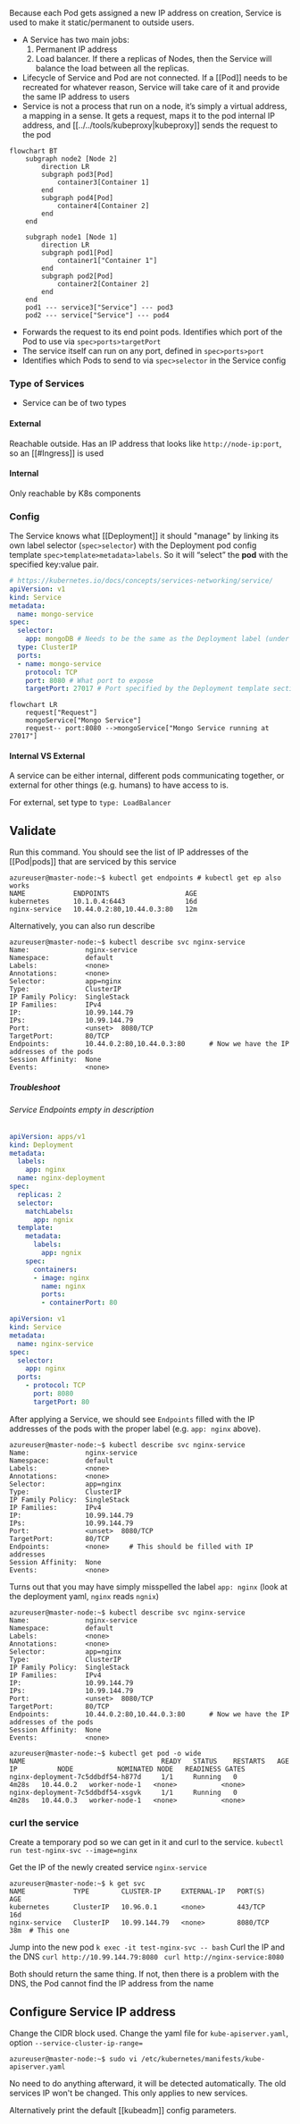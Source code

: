 Because each Pod gets assigned a new IP address on creation, Service is used to make it static/permanent to outside users. 
- A Service has two main jobs:
    1. Permanent IP address
    2. Load balancer. If there a replicas of Nodes, then the Service will balance the load between all the replicas.
- Lifecycle of Service and Pod are not connected. If a [[Pod]] needs to be recreated for whatever reason, Service will take care of it and provide the same IP address to users
- Service is not a process that run on a node, it’s simply a virtual address, a mapping in a sense. It gets a request, maps it to the pod internal IP address, and [[../../tools/kubeproxy|kubeproxy]] sends the request to the pod


```mermaid
flowchart BT
    subgraph node2 [Node 2]
        direction LR
        subgraph pod3[Pod]
            container3[Container 1]
        end
        subgraph pod4[Pod]
            container4[Container 2]
        end
    end
        
    subgraph node1 [Node 1]
        direction LR
        subgraph pod1[Pod]
            container1["Container 1"]
        end
        subgraph pod2[Pod]
            container2[Container 2]
        end
    end
    pod1 --- service3["Service"] --- pod3
    pod2 --- service["Service"] --- pod4
```

- Forwards the request to its end point pods. Identifies which port of the Pod to use via `spec>ports>targetPort`
- The service itself can run on any port, defined in `spec>ports>port`
- Identifies which Pods to send to via `spec>selector` in the Service config

### Type of Services
- Service can be of two types
#### External
Reachable outside. Has an IP address that looks like `http://node-ip:port`, so an [[#Ingress]] is used

#### Internal
Only reachable by K8s components

### Config

The Service knows what [[Deployment]] it should "manage" by linking its own label selector (`spec>selector`) with the Deployment pod config template `spec>template>metadata>labels`. So it will “select” the **pod** with the specified key:value pair. 


```yaml
# https://kubernetes.io/docs/concepts/services-networking/service/
apiVersion: v1
kind: Service
metadata:
  name: mongo-service
spec:
  selector:
    app: mongoDB # Needs to be the same as the Deployment label (under metadata)
  type: ClusterIP
  ports:
  - name: mongo-service
    protocol: TCP
    port: 8080 # What port to expose
    targetPort: 27017 # Port specified by the Deployment template section
```

```mermaid
flowchart LR
    request["Request"]
    mongoService["Mongo Service"]
    request-- port:8080 -->mongoService["Mongo Service running at 27017"]
```
#### Internal VS External
A service can be either internal, different pods communicating together, or external for other things (e.g. humans) to have access to is.

For external, set type to `type: LoadBalancer`

## Validate

Run this command. You should see the list of IP addresses of the [[Pod|pods]] that are serviced by this service

```
azureuser@master-node:~$ kubectl get endpoints # kubectl get ep also works
NAME            ENDPOINTS                   AGE
kubernetes      10.1.0.4:6443               16d
nginx-service   10.44.0.2:80,10.44.0.3:80   12m
```

Alternatively, you can also run describe

```
azureuser@master-node:~$ kubectl describe svc nginx-service
Name:              nginx-service
Namespace:         default
Labels:            <none>
Annotations:       <none>
Selector:          app=nginx
Type:              ClusterIP
IP Family Policy:  SingleStack
IP Families:       IPv4
IP:                10.99.144.79
IPs:               10.99.144.79
Port:              <unset>  8080/TCP
TargetPort:        80/TCP
Endpoints:         10.44.0.2:80,10.44.0.3:80      # Now we have the IP addresses of the pods
Session Affinity:  None
Events:            <none>
```


##### Troubleshoot

###### Service Endpoints empty in description

```yaml
apiVersion: apps/v1
kind: Deployment
metadata:
  labels:
    app: nginx
  name: nginx-deployment
spec:
  replicas: 2
  selector:
    matchLabels:
      app: ngnix
  template:
    metadata:
      labels:
        app: ngnix
    spec:
      containers:
      - image: nginx
        name: nginx
        ports:
        - containerPort: 80
```

```yaml
apiVersion: v1
kind: Service
metadata:
  name: nginx-service
spec:
  selector:
    app: nginx
  ports:
    - protocol: TCP
      port: 8080
      targetPort: 80
```

After applying a Service, we should see `Endpoints` filled with the IP addresses of the pods with the proper label (e.g. `app: nginx` above). 

```
azureuser@master-node:~$ kubectl describe svc nginx-service
Name:              nginx-service
Namespace:         default
Labels:            <none>
Annotations:       <none>
Selector:          app=nginx
Type:              ClusterIP
IP Family Policy:  SingleStack
IP Families:       IPv4
IP:                10.99.144.79
IPs:               10.99.144.79
Port:              <unset>  8080/TCP
TargetPort:        80/TCP
Endpoints:         <none>     # This should be filled with IP addresses
Session Affinity:  None
Events:            <none>
```

Turns out that you may have simply misspelled the label `app: nginx` (look at the deployment yaml, `nginx` reads `ngnix`)

```
azureuser@master-node:~$ kubectl describe svc nginx-service
Name:              nginx-service
Namespace:         default
Labels:            <none>
Annotations:       <none>
Selector:          app=nginx
Type:              ClusterIP
IP Family Policy:  SingleStack
IP Families:       IPv4
IP:                10.99.144.79
IPs:               10.99.144.79
Port:              <unset>  8080/TCP
TargetPort:        80/TCP
Endpoints:         10.44.0.2:80,10.44.0.3:80      # Now we have the IP addresses of the pods
Session Affinity:  None
Events:            <none>
```

```
azureuser@master-node:~$ kubectl get pod -o wide
NAME                                  READY   STATUS    RESTARTS   AGE     IP          NODE           NOMINATED NODE   READINESS GATES
nginx-deployment-7c5ddbdf54-h877d     1/1     Running   0          4m28s   10.44.0.2   worker-node-1   <none>           <none>
nginx-deployment-7c5ddbdf54-xsgvk     1/1     Running   0          4m28s   10.44.0.3   worker-node-1   <none>           <none>
```


### curl the service

Create a temporary pod so we can get in it and curl to the service.
`kubectl run test-nginx-svc --image=nginx`

Get the IP of the newly created service `nginx-service` 
```
azureuser@master-node:~$ k get svc
NAME            TYPE        CLUSTER-IP     EXTERNAL-IP   PORT(S)    AGE
kubernetes      ClusterIP   10.96.0.1      <none>        443/TCP    16d
nginx-service   ClusterIP   10.99.144.79   <none>        8080/TCP   38m  # This one
```

Jump into the new pod `k exec -it test-nginx-svc -- bash`
Curl the IP and the DNS
`curl http://10.99.144.79:8080 `
`curl http://nginx-service:8080 `

Both should return the same thing. If not, then there is a problem with the DNS, the Pod cannot find the IP address from the name

## Configure Service IP address

Change the CIDR block used. Change the yaml file for `kube-apiserver.yaml`, option `--service-cluster-ip-range=`

```
azureuser@master-node:~$ sudo vi /etc/kubernetes/manifests/kube-apiserver.yaml 
```

No need to do anything afterward, it will be detected automatically. The old services IP won't be changed. This only applies to new services.

Alternatively print the default [[kubeadm]] config parameters.